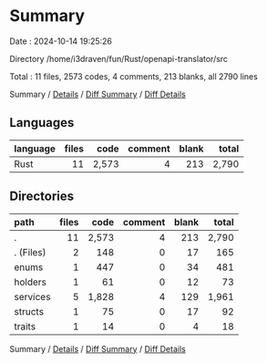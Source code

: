 # Summary

Date : 2024-10-14 19:25:26

Directory /home/i3draven/fun/Rust/openapi-translator/src

Total : 11 files,  2573 codes, 4 comments, 213 blanks, all 2790 lines

Summary / [Details](details.md) / [Diff Summary](diff.md) / [Diff Details](diff-details.md)

## Languages
| language | files | code | comment | blank | total |
| :--- | ---: | ---: | ---: | ---: | ---: |
| Rust | 11 | 2,573 | 4 | 213 | 2,790 |

## Directories
| path | files | code | comment | blank | total |
| :--- | ---: | ---: | ---: | ---: | ---: |
| . | 11 | 2,573 | 4 | 213 | 2,790 |
| . (Files) | 2 | 148 | 0 | 17 | 165 |
| enums | 1 | 447 | 0 | 34 | 481 |
| holders | 1 | 61 | 0 | 12 | 73 |
| services | 5 | 1,828 | 4 | 129 | 1,961 |
| structs | 1 | 75 | 0 | 17 | 92 |
| traits | 1 | 14 | 0 | 4 | 18 |

Summary / [Details](details.md) / [Diff Summary](diff.md) / [Diff Details](diff-details.md)